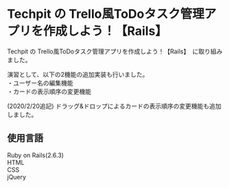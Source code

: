 # Techpit の Trello風ToDoタスク管理アプリを作成しよう！【Rails】

Techpit の Trello風ToDoタスク管理アプリを作成しよう！【Rails】　に取り組みました。  

演習として、以下の2機能の追加実装も行いました。  
・ユーザー名の編集機能  
・カードの表示順序の変更機能  


(2020/2/20追記)
ドラッグ&ドロップによるカードの表示順序の変更機能も追加しました。
 
  
  
## 使用言語
Ruby on Rails(2.6.3)  
HTML  
CSS  
jQuery

